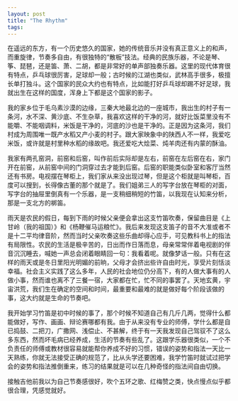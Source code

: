 ```yaml
---
layout: post
title: "The Rhythm"
tags:
---
```


在遥远的东方，有一个历史悠久的国家，她的传统音乐并没有真正意义上的和声，而重旋律，节奏多自由，有很独特的“散板”技法。经典的民族乐器，不论是琴、筝、琵琶，还是笛、萧、二胡，都是非常好的单声部独奏乐器。这里的现代体育很有特点，乒乓球很厉害，足球却一般；古时候的江湖也类似，武林高手很多，极擅长单打独斗。这个国家的民众大约也有特点，比如能打好乒乓球却踢不好足球，我就出生在这样的国度，浑身上下都是这个国家的影子。

我的家乡位于毛乌素沙漠的边缘，三秦大地最北边的一座城市，我出生的村子有一条河，水不深、黄沙底、不生杂草，我喜欢这样的干净的河，就好比饭菜里没有不能嚼、不能咽调料，米饭是干净的，河底的沙也是干净的。正是因为这条河，我们村成为周围唯一既产水稻又产小麦的村子。跟大家映象中的陕西人不一样，我爱吃米饭，或许就是村里种水稻的缘故吧。我还爱吃大烩菜、炖羊肉还有内蒙的酥油。

我家有两孔窑洞，前窑和后窑，叫作前后实际却是左右，前窑在左后窑在右，家门开在前窑，从前窑中间的门洞穿过去才能到后窑。后窑的职能类似卧室和客厅当然还有书房。电视摆在琴柜上，我们家从来没出现过琴，但是这个柜就是叫琴柜，百度可以搜到，长得像古董的那个就是了。我们姐弟三人的写字台放在琴柜的对面，写字台的抽屉里倒真有一个乐器，是一支稍细稍短的竹笛，以我现在认知来分析，那是一支北方的梆笛。

雨天是农民的假日，每到下雨的时候父亲便会拿出这支竹笛吹奏，保留曲目是《上甘岭（我的祖国）》和《杨鞭催马运粮忙》。我后来发现这支笛子的音不大准或者不是十二平均律音阶，然而当时父亲吹奏这些乐曲却得心应手，可见教科书上的指法有局限性。农民的生活是极辛苦的，日出而作日落而息，母亲常常伴着电视剧的伴音沉沉睡去，喊她一声总会闭着眼睛回一句：我看着呢。就像梦话一般。只有在这样的雨天或是冬日里阳光明媚的前晌，父母才会挤出些许自由时光，享受片刻恬淡幸福。社会主义实践了这么多年，人民的社会地位仍分高下，有的人做大事有的人做小事，然而谁也离不了三餐一宿，大家都在忙，忙不同的事罢了。天地玄黄，宇宙洪荒，我们生在确定的空间和时间，最重要和最难的就是做好每个阶段该做的事，这大约就是生命的节奏吧。

我开始学习竹笛是初中时候的事了，那个时候不知道自己有几斤几两，觉得什么都能做好，写作、画画、辩论赛哪都有我。由于从来没有专业的师傅，学什么都是自已捣鼓、二把刀，广撒网、浅偿止、不甚解，终于有一天我发现自己驾驭不了这么多东西，然而坏毛病已经养成，生活的节奏有些乱了。这跟学乐器很类似，一个不负责任的师傅或教材很容易就能帮你养成不好的习惯，错误的姿势和指法一天比一天熟练，你就无法接受正确的规范了，比从头学还要困难，我学竹笛时就试过把学会的姿势和指法推倒重来，练习的结果就是可以在几种奇怪的指法间自由切换。

接触吉他前我以为自己节奏感很好，吹个五环之歌、红梅赞之类，快点慢点似乎都很合理，凭感觉就好。

